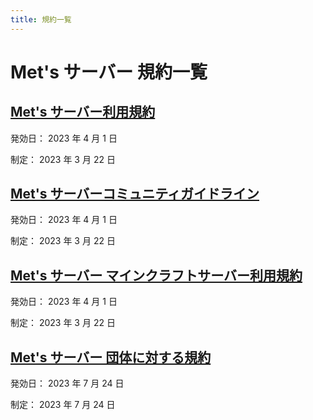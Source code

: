 ```yaml
---
title: 規約一覧
---
```


# Met's サーバー 規約一覧

## [Met's サーバー利用規約](/terms)

発効日： 2023 年 4 月 1 日

制定： 2023 年 3 月 22 日

## [Met's サーバーコミュニティガイドライン](/terms/community-guideline)

発効日： 2023 年 4 月 1 日

制定： 2023 年 3 月 22 日

## [Met's サーバー マインクラフトサーバー利用規約](/terms/minecraft)

発効日： 2023 年 4 月 1 日

制定： 2023 年 3 月 22 日

## [Met's サーバー 団体に対する規約](/terms/group)

発効日： 2023 年 7 月 24 日

制定： 2023 年 7 月 24 日

